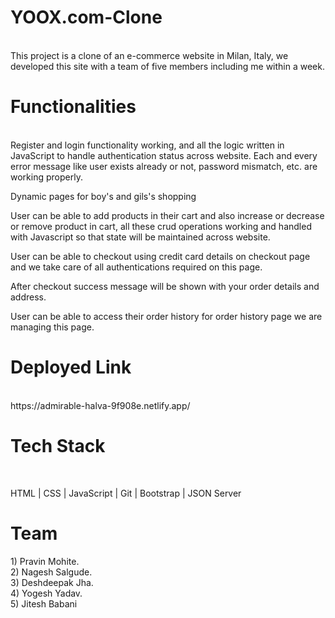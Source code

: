 # YOOX.com-Clone
<br>
<span>This project is a clone of an e-commerce website in Milan, Italy, we developed this site with a team of five members including me within a week.<span>
<br>
<h1>Functionalities</h1>
<br>
<span>Register and login functionality working, and all the logic written in JavaScript to handle authentication status across website.<span>
<span>Each and every error message like user exists already or not, password mismatch, etc. are working properly.<span>


<span>Dynamic pages for boy's and gils's shopping<span>

<span>User can be able to add products in their cart and also increase or decrease or remove product in cart, all these crud operations working and handled with Javascript so that state will be maintained across website.<span>

<span>User can be able to checkout using credit card details on checkout page and we take care of all authentications required on this page.<span>

<span>After checkout success message will be shown with your order details and address.<span>

<span>User can be able to access their order history for order history page we are managing this page.<span>
<br>
<h1>Deployed Link</h1>
<br>
https://admirable-halva-9f908e.netlify.app/
<h1>Tech Stack</h1>
<br>

HTML | CSS | JavaScript | Git | Bootstrap | JSON Server

<h1>Team</h1>
1) Pravin Mohite.
<br>
2) Nagesh Salgude.
<br>
3) Deshdeepak Jha.
<br>
4) Yogesh Yadav.
<br>
5) Jitesh Babani
